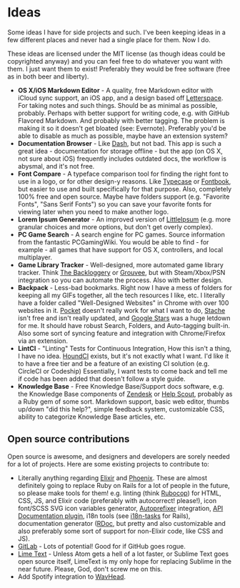 # Ideas

Some ideas I have for side projects and such. I've been keeping ideas in a few different places and never had a single place for them. Now I do.

These ideas are licensed under the MIT license (as though ideas could be copyrighted anyway) and you can feel free to do whatever you want with them. I just want them to exist! Preferably they would be free software (free as in both beer and liberty).

- **OS X/iOS Markdown Editor** - A quality, free Markdown editor with iCloud sync support, an iOS app, and a design based off [Letterspace](http://programmerbird.com/letterspace/). For taking notes and such things. Should be as minimal as possible, probably. Perhaps with better support for writing code, e.g. with GitHub Flavored Markdown. And probably with better tagging. The problem is making it so it doesn't get bloated (see: Evernote). Preferably you'd be able to disable as much as possible, maybe have an extension system?
- **Documentation Browser** - Like [Dash](https://kapeli.com/dash), but not bad. This app is such a great idea - documentation for storage offline - but the app (on OS X, not sure about iOS) frequently includes outdated docs, the workflow is abysmal, and it's not free.
- **Font Compare** - A typeface comparison tool for finding the right font to use in a logo, or for other design-y reasons. Like [Typecase](http://typecaseapp.com/) or [Fontbook](https://support.apple.com/en-us/HT201749), but easier to use and built specifically for that purpose. Also, completely 100% free and open source. Maybe have folders support (e.g. "Favorite Fonts", "Sans Serif Fonts") so you can save your favorite fonts for viewing later when you need to make another logo.
- **Lorem Ipsum Generator** - An improved version of [LittleIpsum](http://littleipsum.com/) (e.g. more granular choices and more options, but don't get overly complex).
- **PC Game Search** - A search engine for PC games. Source information from the fantastic PCGamingWiki. You would be able to find - for example - all games that have support for OS X, controllers, and local multiplayer.
- **Game Library Tracker** - Well-designed, more automated game library tracker. Think [The Backloggery](http://www.backloggery.com/) or [Grouvee](https://www.grouvee.com/), but with Steam/Xbox/PSN integration so you can automate the process. Also with better design.
- **Backpack** - Less-bad bookmarks. Right now I have a mess of folders for keeping all my GIFs together, all the tech resources I like, etc. I literally have a folder called "Well-Designed Websites" in Chrome with over 100 websites in it. [Pocket](https://getpocket.com/) doesn't really work for what I want to do, [Stache](http://getstache.com/) isn't free and isn't really updated, and [Google Stars](https://chrome.google.com/webstore/detail/bookmark-manager/gmlllbghnfkpflemihljekbapjopfjik?hl=en) was a huge letdown for me. It should have robust Search, Folders, and Auto-tagging built-in. Also some sort of syncing feature and integration with Chrome/Firefox via an extension.
- **LintCI** - "Linting" Tests for Continuous Integration, How this isn't a thing, I have no idea. [HoundCI](https://houndci.com/) exists, but it's not exactly what I want. I'd like it to have a free tier and be a feature of an existing CI solution (e.g. CircleCI or Codeship) Essentially, I want tests to come back and tell me if code has been added that doesn't follow a style guide.
- **Knowledge Base** - Free Knowledge Base/Support docs software, e.g. the Knowledge Base components of [Zendesk](https://www.zendesk.com/) or [Help Scout](https://www.helpscout.net/), probably as a Ruby gem of some sort. Markdown support, basic web editor, thumbs up/down "did this help?", simple feedback system, customizable CSS, ability to categorize Knowledge Base articles, etc.

## Open source contributions
Open source is awesome, and designers and developers are sorely needed for a lot of projects. Here are some existing projects to contribute to:

- Literally anything regarding [Elixir](http://elixir-lang.org/) and [Phoenix](http://www.phoenixframework.org/). These are almost definitely going to replace Ruby on Rails for a lot of people in the future, so please make tools for them! e.g. linting (think [Rubocop](https://github.com/bbatsov/rubocop)) for HTML, CSS, JS, and Elixir code (preferably with autocorrect! please!), icon font/SCSS SVG icon variables generator, [Autoprefixer](https://github.com/postcss/autoprefixer) integration, [API Documentation plugin](https://github.com/droptheplot/apipony), i18n tools (see [i18n-tasks](https://github.com/glebm/i18n-tasks) for Rails), documentation generator ([RDoc](https://github.com/rdoc/rdoc), but pretty and also customizable and also preferably some sort of support for non-Elixir code, like CSS and JS).
- [GitLab](https://about.gitlab.com/) - Lots of potential! Good for if GitHub goes rogue.
- [Lime Text](http://limetext.org/) - Unless Atom gets a hell of a lot faster, or Sublime Text goes open source itself, LimeText is my only hope for replacing Sublime in the near future. Please, God, don't screw me on this.
- Add Spotify integration to [WavHead](https://noidedmedia.github.io/WavHead/).
